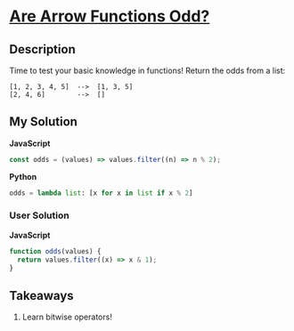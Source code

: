 # [Are Arrow Functions Odd?](https://www.codewars.com/kata/559f80b87fa8512e3e0000f5)

## Description

Time to test your basic knowledge in functions! Return the odds from a list:

```
[1, 2, 3, 4, 5]  -->  [1, 3, 5]
[2, 4, 6]        -->  []
```

## My Solution

**JavaScript**

```js
const odds = (values) => values.filter((n) => n % 2);
```

**Python**

```py
odds = lambda list: [x for x in list if x % 2]
```

### User Solution

**JavaScript**

```js
function odds(values) {
  return values.filter((x) => x & 1);
}
```

## Takeaways

1. Learn bitwise operators!

